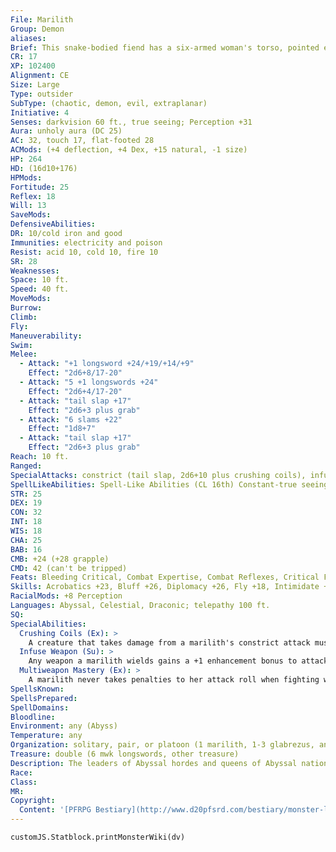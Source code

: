```yaml
---
File: Marilith
Group: Demon
aliases: 
Brief: This snake-bodied fiend has a six-armed woman's torso, pointed ears, and glittering, otherworldly eyes.
CR: 17
XP: 102400
Alignment: CE
Size: Large
Type: outsider
SubType: (chaotic, demon, evil, extraplanar)
Initiative: 4
Senses: darkvision 60 ft., true seeing; Perception +31
Aura: unholy aura (DC 25)
AC: 32, touch 17, flat-footed 28
ACMods: (+4 deflection, +4 Dex, +15 natural, -1 size)
HP: 264
HD: (16d10+176)
HPMods: 
Fortitude: 25
Reflex: 18
Will: 13
SaveMods: 
DefensiveAbilities: 
DR: 10/cold iron and good
Immunities: electricity and poison
Resist: acid 10, cold 10, fire 10
SR: 28
Weaknesses: 
Space: 10 ft.
Speed: 40 ft.
MoveMods: 
Burrow: 
Climb: 
Fly: 
Maneuverability: 
Swim: 
Melee: 
  - Attack: "+1 longsword +24/+19/+14/+9"
    Effect: "2d6+8/17-20"
  - Attack: "5 +1 longswords +24"
    Effect: "2d6+4/17-20"
  - Attack: "tail slap +17"
    Effect: "2d6+3 plus grab"
  - Attack: "6 slams +22"
    Effect: "1d8+7"
  - Attack: "tail slap +17"
    Effect: "2d6+3 plus grab"
Reach: 10 ft.
Ranged: 
SpecialAttacks: constrict (tail slap, 2d6+10 plus crushing coils), infuse weapon, multiweapon mastery
SpellLikeAbilities: Spell-Like Abilities (CL 16th) Constant-true seeing, unholy aura (DC 25) At will-greater teleport (self plus 50 lbs. of objects only), project image (DC 24), telekinesis (DC 22) 3/day-blade barrier (DC 23), fly 1/day-summon (level 5, 1 marilith 20%, 1 nalfeshnee at 35%, or 1d4 hezrous at 60%)
STR: 25
DEX: 19
CON: 32
INT: 18
WIS: 18
CHA: 25
BAB: 16
CMB: +24 (+28 grapple)
CMD: 42 (can't be tripped)
Feats: Bleeding Critical, Combat Expertise, Combat Reflexes, Critical Focus, Improved Critical (longsword), Improved Disarm, Power Attack, Weapon Focus (longsword)
Skills: Acrobatics +23, Bluff +26, Diplomacy +26, Fly +18, Intimidate +26, Knowledge (engineering) +20, Perception +31, Sense Motive +23, Stealth +19, Use Magic Device +26
RacialMods: +8 Perception
Languages: Abyssal, Celestial, Draconic; telepathy 100 ft.
SQ: 
SpecialAbilities:
  Crushing Coils (Ex): >
    A creature that takes damage from a marilith's constrict attack must succeed on a DC 25 Fortitude save or lose consciousness for 1d8 rounds. The save DC is Strength-based.
  Infuse Weapon (Su): >
    Any weapon a marilith wields gains a +1 enhancement bonus to attack and damage, and strikes as if it were a chaotic and evil cold iron weapon (in addition to retaining the qualities of its actual composition).
  Multiweapon Mastery (Ex): >
    A marilith never takes penalties to her attack roll when fighting with multiple weapons.
SpellsKnown: 
SpellsPrepared: 
SpellDomains: 
Bloodline: 
Environment: any (Abyss)
Temperature: any
Organization: solitary, pair, or platoon (1 marilith, 1-3 glabrezus, and 3-14 babaus)
Treasure: double (6 mwk longswords, other treasure)
Description: The leaders of Abyssal hordes and queens of Abyssal nations, the dreaded mariliths serve demon lords as governesses, advisors, and even lovers, yet their brilliance as tacticians makes them most sought after as generals and commanders of armies. The most powerful mariliths serve no one, and instead command ravenous fiendish legions. A marilith is 6 to 9 feet tall and measures 20 feet from head to tail tip. It weighs 4,000 pounds. Only the most arrogant and proud evil souls, typically those of cruel kings, sadistic generals, and exceptionally violent warlords, can trigger the manifestation of a marilith.
Race: 
Class: 
MR: 
Copyright:
  Content: '[PFRPG Bestiary](http://www.d20pfsrd.com/bestiary/monster-listings/outsiders/demon/marilith)'
---
```

```dataviewjs
customJS.Statblock.printMonsterWiki(dv)
```
